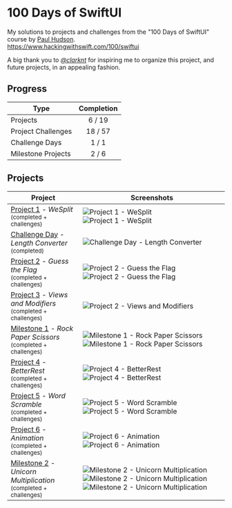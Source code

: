 # 100 Days of SwiftUI
My solutions to projects and challenges from the "100 Days of SwiftUI" course by [Paul Hudson](https://github.com/twostraws).<br>
https://www.hackingwithswift.com/100/swiftui

A big thank you to *[@clarknt](https://github.com/clarknt)* for inspiring me to organize this project, and future projects, in an appealing fashion.

## Progress

| Type | Completion |
| -------- | :----: |
| Projects | 6 / 19 |
| Project Challenges | 18 / 57 |
| Challenge Days | 1 / 1 |
| Milestone Projects | 2 / 6 |

## Projects

| Project | Screenshots |
| ------- | ---------- |
| [Project 1](https://github.com/solitaryewe/100-Days-of-SwiftUI/tree/main/Project-01) - *WeSplit*<br><sub>(completed + challenges)</sub> | ![Project 1 - WeSplit](https://github.com/solitaryewe/100-Days-of-SwiftUI/blob/main/Project-01/Screenshots/Project1-small.png) ![Project 1 - WeSplit](https://github.com/solitaryewe/100-Days-of-SwiftUI/blob/main/Project-01/Screenshots/Project1-challenges-small.png) |
| [Challenge Day](https://github.com/solitaryewe/100-Days-of-SwiftUI/tree/main/Challenge-Day) - *Length Converter*<br><sub>(completed)</sub> | ![Challenge Day - Length Converter](https://github.com/solitaryewe/100-Days-of-SwiftUI/blob/main/Challenge-Day/Screenshots/LengthConverter-small.png) |
| [Project 2](https://github.com/solitaryewe/100-Days-of-SwiftUI/tree/main/Project-02) - *Guess the Flag*<br><sub>(completed + challenges)</sub> | ![Project 2 - Guess the Flag](https://github.com/solitaryewe/100-Days-of-SwiftUI/blob/main/Project-02/Screenshots/Project2-small.png) ![Project 2 - Guess the Flag](https://github.com/solitaryewe/100-Days-of-SwiftUI/blob/main/Project-02/Screenshots/Project2-challenges-small.png) |
| [Project 3](https://github.com/solitaryewe/100-Days-of-SwiftUI/tree/main/Project-03) - *Views and Modifiers*<br><sub>(completed + challenges)</sub> | ![Project 2 - Views and Modifiers](https://github.com/solitaryewe/100-Days-of-SwiftUI/blob/main/Project-03/Screenshots/Project3-challenge1-small.png) |
| [Milestone 1](https://github.com/solitaryewe/100-Days-of-SwiftUI/tree/main/Milestone-01) - *Rock Paper Scissors*<br><sub>(completed + challenges)</sub> | ![Milestone 1 - Rock Paper Scissors](https://github.com/solitaryewe/100-Days-of-SwiftUI/blob/main/Milestone-01/Screenshots/Milestone1a-small.png) ![Milestone 1 - Rock Paper Scissors](https://github.com/solitaryewe/100-Days-of-SwiftUI/blob/main/Milestone-01/Screenshots/Milestone1b-small.png) |
| [Project 4](https://github.com/solitaryewe/100-Days-of-SwiftUI/tree/main/Project-04) - *BetterRest*<br><sub>(completed + challenges)</sub> | ![Project 4 - BetterRest](https://github.com/solitaryewe/100-Days-of-SwiftUI/blob/main/Project-04/Screenshots/Project4-small.png) ![Project 4 - BetterRest](https://github.com/solitaryewe/100-Days-of-SwiftUI/blob/main/Project-04/Screenshots/Project4-challenges-small.png) |
| [Project 5](https://github.com/solitaryewe/100-Days-of-SwiftUI/tree/main/Project-05) - *Word Scramble*<br><sub>(completed + challenges)</sub> | ![Project 5 - Word Scramble](https://github.com/solitaryewe/100-Days-of-SwiftUI/blob/main/Project-05/Screenshots/Project5-small.png) ![Project 5 - Word Scramble](https://github.com/solitaryewe/100-Days-of-SwiftUI/blob/main/Project-05/Screenshots/Project5-challenges-small.png) |
| [Project 6](https://github.com/solitaryewe/100-Days-of-SwiftUI/tree/main/Project-06) - *Animation*<br><sub>(completed + challenges)</sub> | ![Project 6 - Animation](https://github.com/solitaryewe/100-Days-of-SwiftUI/blob/main/Project-06/Screenshots/Project6a-small.png) ![Project 6 - Animation](https://github.com/solitaryewe/100-Days-of-SwiftUI/blob/main/Project-06/Screenshots/Project6b-small.png) |
| [Milestone 2](https://github.com/solitaryewe/100-Days-of-SwiftUI/tree/main/Milestone-02) - *Unicorn Multiplication*<br><sub>(completed + challenges)</sub> | ![Milestone 2 - Unicorn Multiplication](https://github.com/solitaryewe/100-Days-of-SwiftUI/blob/main/Milestone-02/Screenshots/Milestone2a-small.png) ![Milestone 2 - Unicorn Multiplication](https://github.com/solitaryewe/100-Days-of-SwiftUI/blob/main/Milestone-02/Screenshots/Milestone2b-small.png) ![Milestone 2 - Unicorn Multiplication](https://github.com/solitaryewe/100-Days-of-SwiftUI/blob/main/Milestone-02/Screenshots/Milestone2c-small.png) |

